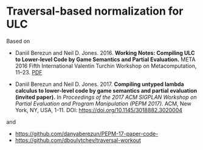 # Traversal-based normalization for ULC

Based on

* Daniil Berezun and Neil D. Jones. 2016. **Working Notes: Compiling ULC to
  Lower-level Code by Game Semantics and Partial Evaluation.**
  META 2016 Fifth International Valentin Turchin Workshop on
  Metacomputation, 11–23.
  [PDF](<http://meta2016.pereslavl.ru/papers/2016_Berezun_Jones__Working_Notes__Compiling_ULC_to_Lower-level_Co_de_by_Game_Semantics_and_Partial_Evaluation.pdf>)

* Daniil Berezun and Neil D. Jones. 2017. **Compiling untyped lambda
  calculus to lower-level code by game semantics and partial evaluation
  (invited paper).** In *Proceedings of the 2017 ACM SIGPLAN Workshop
  on Partial Evaluation and Program Manipulation (PEPM 2017)*.
  ACM, New York, NY, USA, 1-11.
  DOI: <https://doi.org/10.1145/3018882.3020004>

and

* <https://github.com/danyaberezun/PEPM-17-paper-code->
* <https://github.com/dboulytchev/traversal-workout>
